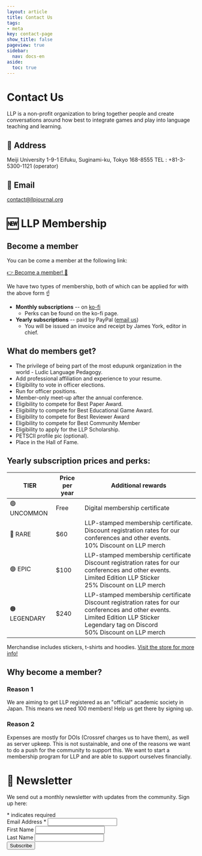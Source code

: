 ```yaml
---
layout: article
title: Contact Us
tags:
- meta
key: contact-page
show_title: false
pageview: true
sidebar:
  nav: docs-en
aside:
  toc: true
---
```

# Contact Us

LLP is a non-profit organization to bring together people and create conversations around how best to integrate games and play into language teaching and learning.

## 🏢 Address

Meiji University
1-9-1 Eifuku, Suginami-ku, Tokyo 168-8555
TEL : +81-3-5300-1121 (operator)

## 📧 Email

[contact@llpjournal.org](mailto:contact@llpjournal.org)


# 🆕 LLP Membership

## Become a member

You can be come a member at the following link:

<a class="button button--action button--rounded button--lg" href="https://forms.gle/mWYHU1Q7R1PRmyth8"><i class="fas fa-file-download"></i> 👉 Become a member! 👥 </a>

We have two types of membership, both of which can be applied for with the above form ☝️

- **Monthly subscriptions** -- on [ko-fi](https://ko-fi.com/llpjournal)
  - Perks can be found on the ko-fi page.
- **Yearly subscriptions** -- paid by PayPal ([email us](mailto:contact@llpjournal.org))
  - You will be issued an invoice and receipt by James York, editor in chief.

## What do members get?

- The privilege of being part of the most edupunk organization in the world - Ludic Language Pedagogy.
- Add professional affiliation and experience to your resume.
- Eligibility to vote in officer elections. 
- Run for officer positions.
- Member-only meet-up after the annual conference.
- Eligibility to compete for Best Paper Award.
- Eligibility to compete for Best Educational Game Award.
- Eligibility to compete for Best Reviewer Award
- Eligibility to compete for Best Community Member
- Eligibility to apply for the LLP Scholarship.
- PETSCII profile pic (optional).
- Place in the Hall of Fame.

## Yearly subscription prices and perks:

<table>
<thead>
  <tr>
    <th>TIER</th>
    <th>Price per year</th>
    <th>Additional rewards</th>
  </tr>
</thead>
<tbody>
  <tr>
    <td>🟢 UNCOMMON</td>
    <td>Free</td>
    <td>Digital membership certificate</td>
  </tr>
  <tr>
    <td>🔵 RARE</td>
    <td>$60</td>
    <td>LLP-stamped membership certificate. Discount registration rates for our conferences and other events. <br>10% Discount on LLP merch </td>
  </tr>
  <tr>
    <td>🟣 EPIC</td>
    <td>$100</td>
    <td>LLP-stamped membership certificate<br>Discount registration rates for our conferences and other events.<br>Limited Edition LLP Sticker<br>25% Discount on LLP merch </td>
  </tr>
  <tr>
    <td>🟠 LEGENDARY</td>
    <td>$240</td>
    <td>LLP-stamped membership certificate<br>Discount registration rates for our conferences and other events.<br>Limited Edition LLP Sticker<br>Legendary tag on Discord<br>50% Discount on LLP merch </td>
  </tr>
</tbody>
</table>

Merchandise includes stickers, t-shirts and hoodies. [Visit the store for more info!](https://ko-fi.com/llpjournal)

## Why become a member?

### Reason 1

We are aiming to get LLP registered as an "official" academic society in Japan. This means we need 100 members! Help us get there by signing up.

### Reason 2

Expenses are mostly for DOIs (Crossref charges us to have them), as well as server upkeep. This is not sustainable, and one of the reasons we want to do a push for the community to support this. We want to start a membership program for LLP and are able to support ourselves financially. 


# 📰 Newsletter

We send out a monthly newsletter with updates from the community. Sign up here:

<!-- Begin Mailchimp Signup Form -->
<div id="mc_embed_signup">
<form action="https://llpjournal.us5.list-manage.com/subscribe/post?u=f3f9964ec0f815f786be5441c&amp;id=7c24a3a6c4" method="post" id="mc-embedded-subscribe-form" name="mc-embedded-subscribe-form" class="validate" target="_blank" novalidate>
    <div id="mc_embed_signup_scroll">
<div class="indicates-required"><span class="asterisk">*</span> indicates required</div>
<div class="mc-field-group">
	<label for="mce-EMAIL">Email Address  <span class="asterisk">*</span>
</label>
	<input type="email" value="" name="EMAIL" class="required email" id="mce-EMAIL">
</div>
<div class="mc-field-group">
	<label for="mce-FNAME">First Name </label>
	<input type="text" value="" name="FNAME" class="" id="mce-FNAME">
</div>
<div class="mc-field-group">
	<label for="mce-LNAME">Last Name </label>
	<input type="text" value="" name="LNAME" class="" id="mce-LNAME">
</div>
	<div id="mce-responses" class="clear">
		<div class="response" id="mce-error-response" style="display:none"></div>
		<div class="response" id="mce-success-response" style="display:none"></div>
	</div>    <!-- real people should not fill this in and expect good things - do not remove this or risk form bot signups-->
    <div style="position: absolute; left: -5000px;" aria-hidden="true"><input type="text" name="b_f3f9964ec0f815f786be5441c_7c24a3a6c4" tabindex="-1" value=""></div>
    <div class="clear"><input type="submit" value="Subscribe" name="subscribe" id="mc-embedded-subscribe" class="button button--success button--rounded button--lg"></div>
    </div>
</form>
</div>

<!--End mc_embed_signup-->
